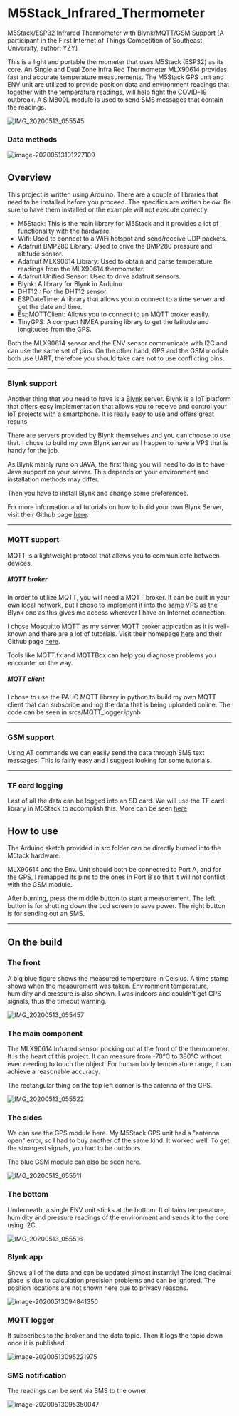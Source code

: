 # M5Stack_Infrared_Thermometer
M5Stack/ESP32 Infrared Thermometer with Blynk/MQTT/GSM Support
[A participant in the First Internet of Things Competition of Southeast University, author: YZY]

This is a light and portable thermometer that uses M5Stack (ESP32) as its core. An Single and Dual Zone Infra Red Thermometer MLX90614 provides fast and accurate temperature measurements. The M5Stack GPS unit and ENV unit are utilized to provide position data and environment readings that together with the  temperature readings, will help fight the COVID-19 outbreak. A SIM800L module is used to send SMS messages that contain the readings.

![IMG_20200513_055545](https://github.com/AuroralDiffraction/M5Stack_Infrared_Thermometer/blob/master/images/1.jpg)

### Data methods

![image-20200513101227109](https://github.com/AuroralDiffraction/M5Stack_Infrared_Thermometer/blob/master/images/8.jpg)



## Overview

This project is written using Arduino. There are a couple of libraries that need to be installed before you proceed. The specifics are written below. Be sure to have them installed or the example will not execute correctly.

- M5Stack: This is the main library for M5Stack and it provides a lot of functionality with the hardware.
- Wifi: Used to connect to a WiFi hotspot and send/receive UDP packets.
- Adafruit BMP280 Library: Used to drive the BMP280 pressure and altitude sensor.
- Adafruit MLX90614 Library: Used to obtain and parse temperature readings from the MLX90614 thermometer.
- Adafruit Unified Sensor: Used to drive adafruit sensors.
- Blynk: A library for Blynk in Arduino
- DHT12 : For the DHT12 sensor.
- ESPDateTime: A library that allows you to connect to a time server and get the date and time.
- EspMQTTClient: Allows you to connect to an MQTT broker easily.
- TinyGPS: A compact NMEA parsing library to get the latitude and longitudes from the GPS.

Both the MLX90614 sensor and the ENV sensor communicate with I2C and can use the same set of pins. On the other hand, GPS and the GSM module both use UART, therefore you should take care not to use conflicting pins.

-----------------------

### Blynk support

Another thing that you need to have is a [Blynk](https://blynk.io/) server. Blynk is a IoT platform that offers easy implementation that allows you to receive and control your IoT projects with a smartphone. It is really easy to use and offers great results.

There are servers provided by Blynk themselves and you can choose to use that. I chose to build my own Blynk server as I happen to have a VPS that is handy for the job. 

As Blynk mainly runs on JAVA, the first thing you will need to do is to have Java support on your server. This depends on your environment and installation methods may differ.

Then you have to install Blynk and change some preferences.

For more information and tutorials on how to build your own Blynk Server, visit their Github page [here](https://github.com/blynkkk/blynk-server).

--------------------------

### MQTT support

MQTT is a lightweight protocol that allows you to communicate between devices. 

##### MQTT broker

In order to utilize MQTT, you will need a MQTT broker. It can be built in your own local network, but I chose to implement it into the same VPS as the Blynk one as this gives me access wherever I have an Internet connection.

I chose Mosquitto MQTT as my server MQTT broker appication as it is well-known and there are a lot of tutorials. Visit their homepage [here](https://mosquitto.org/) and their Github page [here](https://github.com/eclipse/mosquitto).

Tools like MQTT.fx and MQTTBox can help you diagnose problems you encounter on the way.

##### MQTT client

I chose to use the PAHO.MQTT library in python to build my own MQTT client that can subscribe and log the data that is being uploaded online. The code can be seen in srcs/MQTT_logger.ipynb

---------------------------------------

### GSM support

Using AT commands we can easily send the data through SMS text messages. This is fairly easy and I suggest looking for some tutorials.

---------------

### TF card logging

Last of all the data can be logged into an SD card. We will use the TF card library in M5Stack to accomplish this. More can be seen [here](https://docs.m5stack.com/#/en/arduino/arduino_api)

## How to use

The Arduino sketch provided in src folder can be directly burned into the M5tack hardware. 

MLX90614 and the Env. Unit should both be connected to Port A, and for the GPS, I remapped its pins to the ones in Port B so that it will not conflict with the GSM module.

After burning, press the middle button to start a measurement. The left button is for shutting down the Lcd screen to save power. The right button is for sending out an SMS.

----------------------

## On the build

### The front

A big blue figure shows the measured temperature in Celsius. A time stamp shows when the measurement was taken. Environment temperature, humidity and pressure is also shown. I was indoors and couldn't get GPS signals, thus the timeout warning.

![IMG_20200513_055457](https://github.com/AuroralDiffraction/M5Stack_Infrared_Thermometer/blob/master/images/2.jpg)

### The main component

The MLX90614 Infrared sensor pocking out at the front of the thermometer. It is the heart of this project. It can measure from -70℃ to 380℃ without even needing to touch the object! For human body temperature range, it can achieve a reasonable accuracy.

The rectangular thing on the top left corner is the antenna of the GPS.

![IMG_20200513_055522](https://github.com/AuroralDiffraction/M5Stack_Infrared_Thermometer/blob/master/images/3.jpg)

### The sides

We can see the GPS module here. My M5Stack GPS unit had a "antenna open" error, so I had to buy another of the same kind. It worked well. To get the strongest signals, you had to be outdoors.

The blue GSM module can also be seen here.

![IMG_20200513_055511](https://github.com/AuroralDiffraction/M5Stack_Infrared_Thermometer/blob/master/images/4.jpg)

### The bottom

Underneath, a single ENV unit sticks at the bottom. It obtains temperature, humidity and pressure readings of the environment and sends it to the core using I2C.

![IMG_20200513_055516](https://github.com/AuroralDiffraction/M5Stack_Infrared_Thermometer/blob/master/images/5.jpg)

 ### Blynk app

Shows all of the data and can be updated almost instantly! The long decimal place is due to calculation precision problems and can be ignored. The position locations are not shown here due to privacy reasons.

![image-20200513094841350](https://github.com/AuroralDiffraction/M5Stack_Infrared_Thermometer/blob/master/images/6.jpg)

### MQTT logger

It subscribes to the broker and the data topic. Then it logs the topic down once it is published.

![image-20200513095221975](https://github.com/AuroralDiffraction/M5Stack_Infrared_Thermometer/blob/master/images/9.jpg)

### SMS notification

The readings can be sent via SMS to the owner.

![image-20200513095350047](https://github.com/AuroralDiffraction/M5Stack_Infrared_Thermometer/blob/master/images/7.jpg)
